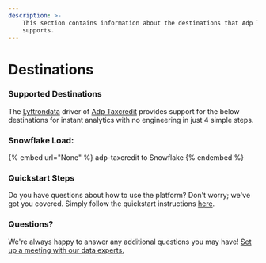 ```yaml
---
description: >-
    This section contains information about the destinations that Adp Taxcredit
    supports.
---
```


# Destinations

### Supported Destinations

The [Lyftrondata](https://www.lyftrondata.com/) driver of [Adp Taxcredit](None) provides support for the below destinations for instant analytics with no engineering in just 4 simple steps.

### Snowflake Load:

{% embed url="None" %}
adp-taxcredit to Snowflake
{% endembed %}

### Quickstart Steps

Do you have questions about how to use the platform? Don't worry; we've got you covered. Simply follow the quickstart instructions [here](README.md).

### Questions? <a href="#questions" id="questions"></a>

We're always happy to answer any additional questions you may have! [Set up a meeting with our data experts.](https://www.lyftrondata.com/book-a-meeting/)
